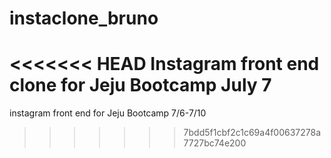 # instaclone_bruno
<<<<<<< HEAD
Instagram front end clone for Jeju Bootcamp July 7
=======
instagram front end for Jeju Bootcamp 7/6-7/10
>>>>>>> 7bdd5f1cbf2c1c69a4f00637278a7727bc74e200
